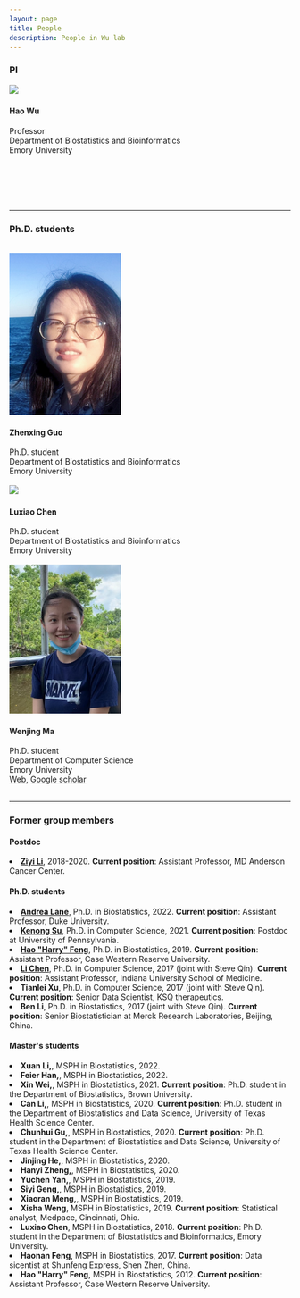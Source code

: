 ```yaml
---
layout: page
title: People
description: People in Wu lab
---
```


<div class="container">

<h3>PI</h3>
<div class="row-fluid">

  <div class="span2">
	<img src="../assets/pics/wu_small.jpg" width="200" /><br />
  </div>
  
  <div class="span5">
   <h4>Hao Wu</h4>
   Professor<br />
   Department of Biostatistics and Bioinformatics<br />
   Emory University<br /><br /><br /><br /><br /><br />
   </div>

</div>
<hr />



<h3>Ph.D. students</h3>
<br />

<!-- Zhenxing Guo -->
<div class="row-fluid">

  <div class="span2">
    <img src="../assets/pics/Zhenxing.jpg" width="200" /><br />
  </div>

  <div class="span5">
    <h4> Zhenxing Guo</h4>
    Ph.D. student<br />
    Department of Biostatistics and Bioinformatics <br />
    Emory University<br />
  </div>

</div>
<br>

<!-- Luxiao Chen -->
<div class="row-fluid">

  <div class="span2">
    <img src="../assets/pics/LuxiaoChen.jpg" width="200" /><br />
  </div>

  <div class="span5">
    <h4> Luxiao Chen </h4>
    Ph.D. student<br />
    Department of Biostatistics and Bioinformatics <br />
    Emory University<br />
  </div>
</div>
<br>


<!-- Wenjing Ma -->
<div class="row-fluid">

  <div class="span2">
    <img src="../assets/pics/Wenjing.jpg" width="200" /><br />
  </div>

  <div class="span5">
    <h4>Wenjing Ma</h4>
    Ph.D. student<br />
    Department of Computer Science<br />
   Emory University<br />
   <a href="https://marvinquiet.github.io/">Web</a>, 
    <a href="https://scholar.google.com/citations?user=yQOhaRAAAAAJ&hl=zh-CN">Google scholar</a>
  </div>

</div>
<br>


<hr />

<!-- <h3>Master students</h3> -->

<h3> Former group members </h3>

<h4> Postdoc </h4>
<li> <a href="https://sites.google.com/site/ziyiliemory"><strong>Ziyi Li</strong></a>, 2018-2020. 
<strong>Current position</strong>:
Assistant Professor, MD Anderson Cancer Center. 

<h4> Ph.D. students </h4>
<li><a href="https://anlane611.github.io"><strong>Andrea Lane</strong></a>, Ph.D. in Biostatistics, 2022. <strong>Current position</strong>: Assistant Professor, Duke University. 
<li><a href="https://transgen.med.upenn.edu/people/kenong-su/"><strong>Kenong Su</strong></a>, Ph.D. in Computer Science, 2021. <strong>Current position</strong>: Postdoc at University of Pennsylvania.
<li><a href="https://sites.google.com/site/haoharryfeng"><strong>Hao "Harry" Feng</strong></a>, Ph.D. in Biostatistics, 2019. <strong>Current position</strong>: Assistant Professor, Case Western Reserve University. 
<li><a href="https://lichen-lab.github.io"><strong>Li Chen</strong></a>, 
Ph.D. in Computer Science, 2017 (joint with Steve Qin). 
<strong>Current position</strong>: Assistant Professor, Indiana University School of Medicine. 
<li><strong>Tianlei Xu</strong>, Ph.D. in Computer Science, 2017 (joint with Steve Qin). 
<strong>Current position</strong>: Senior Data Scientist, KSQ therapeutics. 
<li><strong>Ben Li</strong>, Ph.D. in  Biostatistics, 2017 (joint with Steve Qin). 
<strong>Current position</strong>: Senior Biostatistician at Merck Research Laboratories, Beijing, China.

<h4> Master's students </h4>
<li> <strong> Xuan Li,</strong>, MSPH in Biostatistics, 2022. 
<li> <strong> Feier Han,</strong>, MSPH in Biostatistics, 2022. 
<li> <strong> Xin Wei,</strong>, MSPH in Biostatistics, 2021. 
<strong>Current position</strong>: Ph.D. student in the Department of Biostatistics, Brown University.
<li> <strong> Can Li,</strong>, MSPH in Biostatistics, 2020. 
<strong>Current position</strong>: Ph.D. student in the Department of Biostatistics and Data Science, University of Texas Health Science Center.
<li> <strong> Chunhui Gu,</strong>, MSPH in Biostatistics, 2020. 
<strong>Current position</strong>: Ph.D. student in the Department of Biostatistics and Data Science, University of Texas Health Science Center.
<li> <strong> Jinjing He,</strong>, MSPH in Biostatistics, 2020. 
<li> <strong> Hanyi Zheng,</strong>, MSPH in Biostatistics, 2020. 
<li> <strong>Yuchen Yan,</strong>, MSPH in Biostatistics, 2019. 
<li> <strong>Siyi Geng,</strong>, MSPH in Biostatistics, 2019. 
<li> <strong>Xiaoran Meng,</strong>, MSPH in Biostatistics, 2019. 
<li> <strong>Xisha Weng</strong>, MSPH in Biostatistics, 2019. 
<strong>Current position</strong>: Statistical analyst, Medpace, Cincinnati, Ohio.
<li> <strong>Luxiao Chen</strong>, MSPH in Biostatistics, 2018. 
<strong>Current position</strong>: Ph.D. student in the Department of Biostatistics and Bioinformatics, Emory University. 
<li> <strong>Haonan Feng</strong>, MSPH in Biostatistics, 2017. 
<strong>Current position</strong>: Data sicentist at Shunfeng Express, Shen Zhen, China. 
<li> <strong>Hao "Harry" Feng</strong>, MSPH in Biostatistics, 2012. <strong>Current position</strong>: Assistant Professor, Case Western Reserve University.
